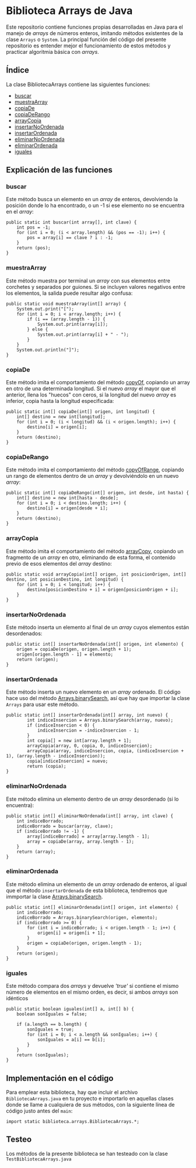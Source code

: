 # Biblioteca Arrays de Java
Este repositorio contiene funciones propias desarrolladas en Java para el manejo de _arrays_ de números enteros, imitando métodos existentes de la clase `Arrays` o `System`. La principal función del código del presente repositorio es entender mejor el funcionamiento de estos métodos y practicar algoritmia básica con _arrays_.

## Índice

La clase BibliotecaArrays contiene las siguientes funciones:

- [buscar](#buscar)
- [muestraArray](#muestraarray)
- [copiaDe](#copiade)
- [copiaDeRango](#copiaderango)
- [arrayCopia](#arraycopia)
- [insertarNoOrdenada](#insertarnoordenada)
- [insertarOrdenada](#insertarordenada)
- [eliminarNoOrdenada](#eliminarnoordenada)
- [eliminarOrdenada](#eliminarordenada)
- [iguales](#iguales)

## Explicación de las funciones

### buscar
Este método busca un elemento en un _array_ de enteros, devolviendo la posición donde lo ha encontrado, o un -1 si ese elemento no se encuentra en el _array_:
```
public static int buscar(int array[], int clave) {
    int pos = -1;
    for (int i = 0; (i < array.length) && (pos == -1); i++) {
        pos = array[i] == clave ? i : -1;
    }
    return (pos);
}
```
### muestraArray
Este método muestra por terminal un _array_ con sus elementos entre corchetes y separados por guiones. Si se incluyen valores negativos entre los elementos, la salida puede resultar algo confusa:
```
public static void muestraArray(int[] array) {
    System.out.print("[");
    for (int i = 0; i < array.length; i++) {
        if (i == (array.length - 1)) {
            System.out.print(array[i]);
        } else {
            System.out.print(array[i] + " - ");
        }
    }
    System.out.println("]");
}
```
### copiaDe
Este método imita el comportamiento del método [copyOf](https://docs.oracle.com/javase/7/docs/api/java/util/Arrays.html#copyOf(int[],%20int)), copiando un array en otro de una determinada longitud. Si el nuevo _array_ el mayor que el anterior, llena los "huecos" con ceros, si la longitud del nuevo _array_ es inferior, copia hasta la longitud especificada:
```
public static int[] copiaDe(int[] origen, int longitud) {
    int[] destino = new int[longitud];
    for (int i = 0; (i < longitud) && (i < origen.length); i++) {
        destino[i] = origen[i];
    }
    return (destino);
}
```
### copiaDeRango
Este método imita el comportamiento del método [copyOfRange](https://docs.oracle.com/javase/7/docs/api/java/util/Arrays.html#copyOfRange(int[],%20int,%20int)), copiando un rango de elementos dentro de un _array_ y devolviéndolo en un nuevo _array_:
```
public static int[] copiaDeRango(int[] origen, int desde, int hasta) {
    int[] destino = new int[hasta - desde];
    for (int i = 0; i < destino.length; i++) {
        destino[i] = origen[desde + i];
    }
    return (destino);
}
```
### arrayCopia
Este método imita el comportamiento del método [arrayCopy](https://docs.oracle.com/javase/7/docs/api/java/lang/System.html#arraycopy(java.lang.Object,%20int,%20java.lang.Object,%20int,%20int)), copiando un fragmento de un _array_ en otro, eliminando de esta forma, el contenido previo de esos elementos del _array_ destino:
```
public static void arrayCopia(int[] origen, int posicionOrigen, int[] destino, int posicionDestino, int longitud) {
    for (int i = 0; i < longitud; i++) {
        destino[posicionDestino + i] = origen[posicionOrigen + i];
    }
}
```
### insertarNoOrdenada
Este método inserta un elemento al final de un _array_ cuyos elementos están desordenados:
```
public static int[] insertarNoOrdenada(int[] origen, int elemento) {
    origen = copiaDe(origen, origen.length + 1);
    origen[origen.length - 1] = elemento;
    return (origen);
}
```
### insertarOrdenada
Este método inserta un nuevo elemento en un _array_ ordenado. El código hace uso del método [Arrays.binarySearch](https://docs.oracle.com/javase/7/docs/api/java/util/Arrays.html#binarySearch(int[],%20int)), así que hay que importar la clase `Arrays` para usar este método.
```
public static int[] insertarOrdenada(int[] array, int nuevo) {
        int indiceInsercion = Arrays.binarySearch(array, nuevo);
        if (indiceInsercion < 0) {
            indiceInsercion = -indiceInsercion - 1;
        }
        int copia[] = new int[array.length + 1];
        arrayCopia(array, 0, copia, 0, indiceInsercion);
        arrayCopia(array, indiceInsercion, copia, (indiceInsercion + 1), (array.length - indiceInsercion));
        copia[indiceInsercion] = nuevo;
        return (copia);
}
```
### eliminarNoOrdenada
Este método elimina un elemento dentro de un _array_ desordenado (si lo encuentra):
```
public static int[] eliminarNoOrdenada(int[] array, int clave) {
    int indiceBorrado;
    indiceBorrado = buscar(array, clave);
    if (indiceBorrado != -1) {
        array[indiceBorrado] = array[array.length - 1];
        array = copiaDe(array, array.length - 1);
    }
    return (array);
}
```
### eliminarOrdenada
Este método elimina un elemento de un _array_ ordenado de enteros, al igual que el método `insertarOrdenada` de esta biblioteca, tendremos que immportar la clase [Arrays.binarySearch](https://docs.oracle.com/javase/7/docs/api/java/util/Arrays.html#binarySearch(int[],%20int)).
```
public static int[] eliminarOrdenada(int[] origen, int elemento) {
    int indiceBorrado;
    indiceBorrado = Arrays.binarySearch(origen, elemento);
    if (indiceBorrado >= 0) {
        for (int i = indiceBorrado; i < origen.length - 1; i++) {
            origen[i] = origen[i + 1];
        }
        origen = copiaDe(origen, origen.length - 1);
    }
    return (origen);
}
```
### iguales 
Este método compara dos _arrays_ y devuelve _'true'_ si contiene el mismo número de elementos en el mismo orden, es decir, si ambos _arrays_ son idénticos
```
public static boolean iguales(int[] a, int[] b) {
    boolean sonIguales = false;

    if (a.length == b.length) {
        sonIguales = true;
        for (int i = 0; i < a.length && sonIguales; i++) {
            sonIguales = a[i] == b[i];
        }
    }
    return (sonIguales);
}
```
## Implementación en el código
Para emplear esta biblioteca, hay que incluir el archivo `BibliotecaArrays.java` en tu proyecto e importarlo en aquellas clases donde se llame a cualquiera de sus métodos, con la siguiente línea de código justo antes del `main`:
```
import static biblioteca.arrays.BibliotecaArrays.*;
```
## Testeo
Los métodos de la presente biblioteca se han testeado con la clase `TestBibliotecaArrays.java`

